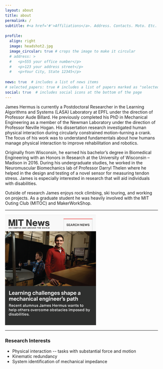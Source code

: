 ```yaml
---
layout: about
title: about
permalink: /
subtitle: #<a href='#'>Affiliations</a>. Address. Contacts. Moto. Etc.

profile:
  align: right
  image: headshot2.jpg
  image_circular: true # crops the image to make it circular
  # address: >
  #   <p>555 your office number</p>
  #   <p>123 your address street</p>
  #   <p>Your City, State 12345</p>

news: true  # includes a list of news items
# selected_papers: true # includes a list of papers marked as "selected={true}"
social: true  # includes social icons at the bottom of the page
---
```


James Hermus is currently a Postdoctoral Researcher in the Learning Algorithms and Systems (LASA) Laboratory at EPFL under the direction of Professor Aude Billard. He previously completed his PhD in Mechanical Engineering as a member of the Newman Laboratory under the direction of Professor Neville Hogan. His dissertation research investigated human physical interaction during circularly constrained motion–turning a crank.  The focus of his work was to understand fundamentals about how humans manage physical interaction to improve rehabilitation and robotics. 
<p>
Originally from Wisconsin, he earned his bachelor’s degree in Biomedical Engineering with an Honors in Research at the University of Wisconsin – Madison in 2016. During his undergraduate studies, he worked in the Neuromuscular Biomechanics lab of Professor Darryl Thelen where he helped in the design and testing of a novel sensor for measuring tendon stress. James is especially interested in research that will aid individuals with disabilities. 
<p>
Outside of research James enjoys rock climbing, ski touring, and working on projects. As a graduate student he was heavily involved with the MIT Outing Club (MITOC) and MakerWorkShop. 
<p>

<div class="row justify-content-center mt-4"> <!-- Added mt-4 class to add space between the sections -->
    <div class="col-sm-8 text-center">
        <hr> <!-- Horizontal line to separate sections -->
    </div>
</div>

<div class="row justify-content-center">
    <div class="col-sm-8 mt-3 mt-md-0 text-center"> <!-- Added text-center class here -->
        <a href="https://news.mit.edu/2023/james-hermus-learning-challenges-shape-mechanical-engineers-path-0212">
            <img src="assets/img/MITNewsPhoto.png" alt="example image" class="img-fluid rounded z-depth-1" style="max-width: 300px;">
        </a>
    </div>
</div>

<div class="row justify-content-center mt-4"> <!-- Added mt-4 class to add space between the sections -->
    <div class="col-sm-8 text-center">
        <hr> <!-- Horizontal line to separate sections -->
    </div>
</div>

<h3 class="card-title font-weight-medium">Research Interests</h3> <div>
<ul>
  <li> Physical interaction -- tasks with substantial force and motion </li>
  <li> Kinematic redundancy </li>
  <li> System identification of mechanical impedance </li>
</ul>
<p>

<!-- Put your address / P.O. box / other info right below your picture. You can also disable any these elements by editing `profile` property of the YAML header of your `_pages/about.md`. Edit `_bibliography/papers.bib` and Jekyll will render your [publications page](/al-folio/publications/) automatically.

Link to your social media connections, too. This theme is set up to use [Font Awesome icons](http://fortawesome.github.io/Font-Awesome/) and [Academicons](https://jpswalsh.github.io/academicons/), like the ones below. Add your Facebook, Twitter, LinkedIn, Google Scholar, or just disable all of them. -->
